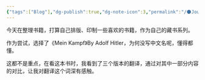 ```yaml
---
{"tags":["Blog"],"dg-publish":true,"dg-note-icon":3,"permalink":"/🌑Journal_手札/小记/小记_20241028/","dgPassFrontmatter":true,"noteIcon":3,"created":"2024-10-28T11:14:03.576+08:00","updated":"2024-10-28T11:26:07.361+08:00"}
---
```


今天在整理书籍，打算自己排版、印制一些喜欢的书籍，作为自己的藏书系列。

作为尝试，选择了《Mein Kampf》By Adolf Hitler，为何没写中文名呢，懂得都懂。

这都不是重点，在看这本书时，我看到了三个版本的翻译，通过对其中一部分内容的对比，让我对翻译这个词深有感触。

